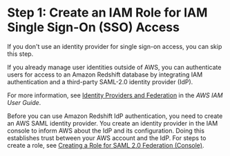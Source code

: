 # Step 1: Create an IAM Role for IAM Single Sign\-On \(SSO\) Access<a name="generating-iam-credentials-sso-role"></a>

If you don't use an identity provider for single sign\-on access, you can skip this step\.

If you already manage user identities outside of AWS, you can authenticate users for access to an Amazon Redshift database by integrating IAM authentication and a third\-party SAML\-2\.0 identity provider \(IdP\)\. 

For more information, see [Identity Providers and Federation](https://docs.aws.amazon.com/IAM/latest/UserGuide/id_roles_providers.html) in the *AWS IAM User Guide*\.

Before you can use Amazon Redshift IdP authentication, you need to create an AWS SAML identity provider\. You create an identity provider in the IAM console to inform AWS about the IdP and its configuration\. Doing this establishes trust between your AWS account and the IdP\. For steps to create a role, see [Creating a Role for SAML 2\.0 Federation \(Console\)](https://docs.aws.amazon.com/IAM/latest/UserGuide/id_roles_create_for-idp_saml.html?icmpid=docs_iam_console)\. 